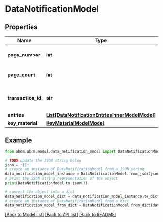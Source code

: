 # DataNotificationModel


## Properties

Name | Type | Description | Notes
------------ | ------------- | ------------- | -------------
**page_number** | **int** | Current page number. | 
**page_count** | **int** | Total number of pages. | 
**transaction_id** | **str** | Transaction Id issued when data requested. | 
**entries** | [**List[DataNotificationEntriesInnerModelModel]**](DataNotificationEntriesInnerModel.md) |  | 
**key_material** | [**KeyMaterialModelModel**](KeyMaterialModel.md) |  | 

## Example

```python
from abdm.abdm.model.data_notification_model import DataNotificationModel

# TODO update the JSON string below
json = "{}"
# create an instance of DataNotificationModel from a JSON string
data_notification_model_instance = DataNotificationModel.from_json(json)
# print the JSON string representation of the object
print(DataNotificationModel.to_json())

# convert the object into a dict
data_notification_model_dict = data_notification_model_instance.to_dict()
# create an instance of DataNotificationModel from a dict
data_notification_model_from_dict = DataNotificationModel.from_dict(data_notification_model_dict)
```
[[Back to Model list]](../README.md#documentation-for-models) [[Back to API list]](../README.md#documentation-for-api-endpoints) [[Back to README]](../README.md)


